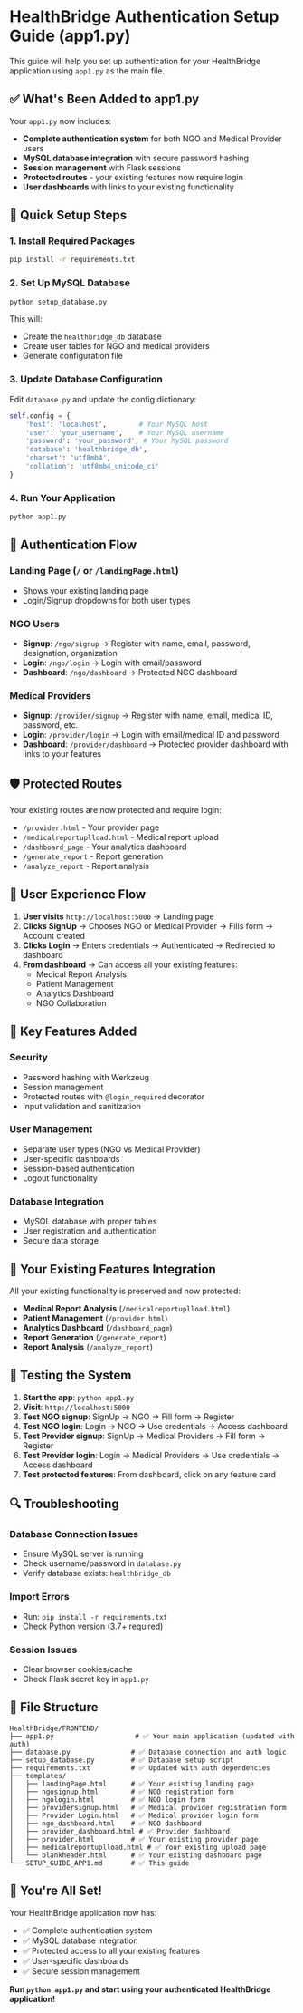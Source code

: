 # HealthBridge Authentication Setup Guide (app1.py)

This guide will help you set up authentication for your HealthBridge application using `app1.py` as the main file.

## ✅ **What's Been Added to app1.py**

Your `app1.py` now includes:
- **Complete authentication system** for both NGO and Medical Provider users
- **MySQL database integration** with secure password hashing
- **Session management** with Flask sessions
- **Protected routes** - your existing features now require login
- **User dashboards** with links to your existing functionality

## 🚀 **Quick Setup Steps**

### 1. Install Required Packages
```bash
pip install -r requirements.txt
```

### 2. Set Up MySQL Database
```bash
python setup_database.py
```
This will:
- Create the `healthbridge_db` database
- Create user tables for NGO and medical providers
- Generate configuration file

### 3. Update Database Configuration
Edit `database.py` and update the config dictionary:
```python
self.config = {
    'host': 'localhost',        # Your MySQL host
    'user': 'your_username',    # Your MySQL username  
    'password': 'your_password', # Your MySQL password
    'database': 'healthbridge_db',
    'charset': 'utf8mb4',
    'collation': 'utf8mb4_unicode_ci'
}
```

### 4. Run Your Application
```bash
python app1.py
```

## 🔐 **Authentication Flow**

### **Landing Page** (`/` or `/landingPage.html`)
- Shows your existing landing page
- Login/Signup dropdowns for both user types

### **NGO Users**
- **Signup**: `/ngo/signup` → Register with name, email, password, designation, organization
- **Login**: `/ngo/login` → Login with email/password
- **Dashboard**: `/ngo/dashboard` → Protected NGO dashboard

### **Medical Providers**
- **Signup**: `/provider/signup` → Register with name, email, medical ID, password, etc.
- **Login**: `/provider/login` → Login with email/medical ID and password
- **Dashboard**: `/provider/dashboard` → Protected provider dashboard with links to your features

## 🛡️ **Protected Routes**

Your existing routes are now protected and require login:
- `/provider.html` - Your provider page
- `/medicalreportuplload.html` - Medical report upload
- `/dashboard_page` - Your analytics dashboard
- `/generate_report` - Report generation
- `/analyze_report` - Report analysis

## 📱 **User Experience Flow**

1. **User visits** `http://localhost:5000` → Landing page
2. **Clicks SignUp** → Chooses NGO or Medical Provider → Fills form → Account created
3. **Clicks Login** → Enters credentials → Authenticated → Redirected to dashboard
4. **From dashboard** → Can access all your existing features:
   - Medical Report Analysis
   - Patient Management  
   - Analytics Dashboard
   - NGO Collaboration

## 🔧 **Key Features Added**

### **Security**
- Password hashing with Werkzeug
- Session management
- Protected routes with `@login_required` decorator
- Input validation and sanitization

### **User Management**
- Separate user types (NGO vs Medical Provider)
- User-specific dashboards
- Session-based authentication
- Logout functionality

### **Database Integration**
- MySQL database with proper tables
- User registration and authentication
- Secure data storage

## 🎯 **Your Existing Features Integration**

All your existing functionality is preserved and now protected:

- **Medical Report Analysis** (`/medicalreportuplload.html`)
- **Patient Management** (`/provider.html`) 
- **Analytics Dashboard** (`/dashboard_page`)
- **Report Generation** (`/generate_report`)
- **Report Analysis** (`/analyze_report`)

## 🧪 **Testing the System**

1. **Start the app**: `python app1.py`
2. **Visit**: `http://localhost:5000`
3. **Test NGO signup**: SignUp → NGO → Fill form → Register
4. **Test NGO login**: Login → NGO → Use credentials → Access dashboard
5. **Test Provider signup**: SignUp → Medical Providers → Fill form → Register  
6. **Test Provider login**: Login → Medical Providers → Use credentials → Access dashboard
7. **Test protected features**: From dashboard, click on any feature card

## 🔍 **Troubleshooting**

### **Database Connection Issues**
- Ensure MySQL server is running
- Check username/password in `database.py`
- Verify database exists: `healthbridge_db`

### **Import Errors**
- Run: `pip install -r requirements.txt`
- Check Python version (3.7+ required)

### **Session Issues**
- Clear browser cookies/cache
- Check Flask secret key in `app1.py`

## 📁 **File Structure**

```
HealthBridge/FRONTEND/
├── app1.py                    # ✅ Your main application (updated with auth)
├── database.py               # ✅ Database connection and auth logic
├── setup_database.py         # ✅ Database setup script
├── requirements.txt          # ✅ Updated with auth dependencies
├── templates/
│   ├── landingPage.html      # ✅ Your existing landing page
│   ├── ngosignup.html        # ✅ NGO registration form
│   ├── ngologin.html         # ✅ NGO login form
│   ├── providersignup.html   # ✅ Medical provider registration form
│   ├── Provider Login.html   # ✅ Medical provider login form
│   ├── ngo_dashboard.html    # ✅ NGO dashboard
│   ├── provider_dashboard.html # ✅ Provider dashboard
│   ├── provider.html         # ✅ Your existing provider page
│   ├── medicalreportuplload.html # ✅ Your existing upload page
│   └── blankheader.html      # ✅ Your existing dashboard page
└── SETUP_GUIDE_APP1.md       # ✅ This guide
```

## 🎉 **You're All Set!**

Your HealthBridge application now has:
- ✅ Complete authentication system
- ✅ MySQL database integration  
- ✅ Protected access to all your existing features
- ✅ User-specific dashboards
- ✅ Secure session management

**Run `python app1.py` and start using your authenticated HealthBridge application!**
